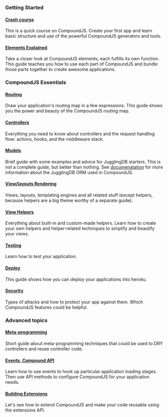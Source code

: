 ### Getting Started

#### [Crash course][crash-course]

This is a quick course on CompoundJS. Create your first app and learn basic structure and use
of the powerful CompoundJS generators and tools.

#### [Elements Explained][elements-explained]

Take a closer look at CompoundJS elements; each fulfills its own
function. This guide teaches you how to use each part of CompoundJS and bundle
those parts together to create awesome applications.

### CompoundJS Essentials

#### [Routing][routing]

Draw your application's routing map in a few expressions. This guide
shows you the power and beauty of the CompoundJS routing map.

#### [Controllers][controllers]

Everything you need to know about controllers and the request handling flow:
actions, hooks, and the middleware stack.

#### [Models][models]
Brief guide with some examples and advice for JugglingDB starters. This is not a
complete guide, but better than nothing. See
[documenatation](http://jugglingdb.co) for more information about the JugglingDB ORM
used in CompoundJS.

#### [View/layouts Rendering][views]

Views, layouts, templating engines and all related stuff (except helpers,
because helpers are a big theme worthy of a separate guide).

#### [View Helpers][helpers]

Everything about built-in and custom-made helpers.
Learn how to create your own helpers and helper-related techniques to simplify
and beautify your views.

#### [Testing][testing]

Learn how to test your application.

#### [Deploy][deploy]

This guide shows how you can deploy your applications into heroku.

#### [Security][security]

Types of attacks and how to protect your app against them. Which CompoundJS
features could be helpful.

### Advanced topics

#### [Meta-programming][meta-controllers]

Short guide about meta-programming techniques that could be used to DRY controllers and
reuse controller code.

#### [Events, Compound API][events-api]

Learn how to use events to hook up particular application loading stages. Then
use API methods to configure CompoundJS for your application needs.

#### [Building Extensions][extensions-api]

Let's see how to extend CompoundJS and make your code reusable using the extensions
API.

[crash-course]: https://github.com/compoundjs/guides/blob/master/basics/crash-course.md
[elements-explained]: https://github.com/compoundjs/guides/blob/master/basics/elements-explained.md

[routing]: https://github.com/compoundjs/guides/blob/master/essentials/routing.md
[controllers]: https://github.com/compoundjs/guides/blob/master/essentials/controllers.md
[models]: http://nosolopau.github.io/jugglingdb-missing-docs/
[views]: https://github.com/compoundjs/guides/blob/master/essentials/views.md
[helpers]: https://github.com/compoundjs/guides/blob/master/essentials/helpers.md
[mailers]: https://github.com/compoundjs/guides/blob/master/essentials/mailers.md
[security]: https://github.com/compoundjs/guides/blob/master/essentials/security.md

[meta-controllers]: https://github.com/compoundjs/guides/blob/master/advanced/meta-controllers.md
[events-api]: https://github.com/compoundjs/guides/blob/master/advanced/events-api.md
[extensions-api]: https://github.com/compoundjs/guides/blob/master/advanced/extensions-api.md
[deploy]:  https://github.com/compoundjs/guides/blob/master/essentials/deploy.md
[testing]:  https://github.com/compoundjs/guides/blob/master/essentials/testing.md
